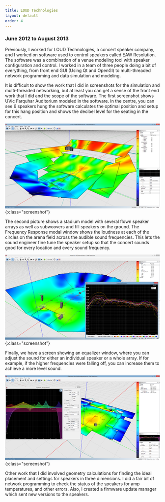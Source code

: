 ```yaml
---
title: LOUD Technologies
layout: default
order: 4
---
```


### June 2012 to August 2013

Previously, I worked for LOUD Technologies, a concert speaker company, and I worked on software used to control speakers called EAW Resolution. The software was a combination of a venue modeling tool with speaker configuration and control. I worked in a team of three people doing a bit of everything, from front end GUI (Using Qt and OpenGl) to multi-threaded network programming and data simulation and modeling.

It is difficult to show the work that I did in screenshots for the simulation and multi-threaded networking, but at least you can get a sense of the front end work that I did and the scope of the software. The first screenshot shows UVic Farquhar Auditorium modeled in the software. In the centre, you can see 6 speakers hung the software calculates the optimal position and setup for this hang position and shows the decibel level for the seating in the concert.

![EAW Resolution Screenshot 1](/static/loud-screenshot1.png){:class="screenshot"}

The second picture shows a stadium model with several flown speaker arrays as well as subwoovers and fill speakers on the ground. The Frequency Response modal window shows the loudness at each of the circles on the arena field across the audible sound frequencies. This lets the sound engineer fine tune the speaker setup so that the concert sounds good for every location and every sound frequency.

![EAW Resolution Screenshot 2](/static/loud-screenshot2.png){:class="screenshot"}

Finally, we have a screen showing an equalizer window, where you can adjust the sound for either an individual speaker or a whole array. If for example, if the higher frequencies were falling off, you can increase them to achieve a more level sound.

![EAW Resolution Screenshot 3](/static/loud-screenshot3.png){:class="screenshot"}

Other work that I did involved geometry calculations for finding the ideal placement and settings for speakers in three dimensions. I did a fair bit of network programming to check the status of the speakers for amp temperatures, and other errors. Also, I created a firmware update manager which sent new versions to the speakers.
